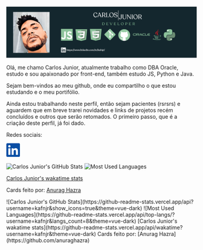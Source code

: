 ![Imagem de apresentação](./apresentacao_carlos_jr.png)

Olá, me chamo Carlos Junior, atualmente trabalho como DBA Oracle, estudo e sou apaixonado por front-end, também estudo JS, Python e Java.

Sejam bem-vindos ao meu github, onde eu compartilho o que estou estudando e o meu portifólio.

Ainda estou trabalhando neste perfil, então sejam pacientes (rsrsrs) e aguardem que em breve trarei novidades e links de projetos recém concluídos e outros que serão retomados. O primeiro passo, que é a criação deste perfil, já foi dado.

Redes sociais:

[![Linkedin Carlos Junior](./linkedin36.png)](https://www.linkedin.com/in/kafnjr/)

<img align="top" src="https://github-readme-stats.vercel.app/api/pin/?username=anuraghazra&repo=github-readme-stats" alt="Carlos Junior's GitHub Stats" />

<img align="top" src="https://github-readme-stats.vercel.app/api/top-langs/?username=kafnjr&langs_count=8&theme=vue-dark" alt="Most Used Languages">

[Carlos Junior's wakatime stats](https://github-readme-stats.vercel.app/api/wakatime?username=kafnjr&theme=vue-dark)

Cards feito por: [Anurag Hazra](https://github.com/anuraghazra)

<!-->

![Carlos Junior's GitHub Stats](https://github-readme-stats.vercel.app/api?username=kafnjr&show_icons=true&theme=vue-dark)
![Most Used Languages](https://github-readme-stats.vercel.app/api/top-langs/?username=kafnjr&langs_count=8&theme=vue-dark)
[Carlos Junior's wakatime stats](https://github-readme-stats.vercel.app/api/wakatime?username=kafnjr&theme=vue-dark)

Cards feito por: [Anurag Hazra](https://github.com/anuraghazra)

<!--
### Hi there 👋
**kafnjr/kafnjr** is a ✨ _special_ ✨ repository because its `README.md` (this file) appears on your GitHub profile.

Here are some ideas to get you started:

- 🔭 I’m currently working on ...
- 🌱 I’m currently learning ...
- 👯 I’m looking to collaborate on ...
- 🤔 I’m looking for help with ...
- 💬 Ask me about ...
- 📫 How to reach me: ...
- 😄 Pronouns: ...
- ⚡ Fun fact: ...
-->
